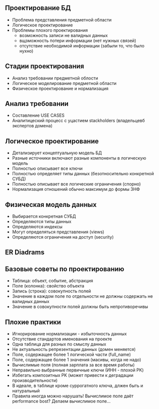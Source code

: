 ## Проектирование БД

- Проблема представления предметной области
- Логическое проектирование
- Проблемы плохого проектирования
    - возможность записи не валидных данных 
    - вщзможность потери информации (нет нужных связей)
    - отсутствие необходимой информации (забыли то, что было нухно)

## Стадии проектирования 

- Анализ требовании предметной облости
- Логическое моделирование предметной области
- Физическое проектирование и нормализация

## Анализ требовании

- Составление USE CASES
- Аналитицеский процесс с уцастием stackholders (владельцевб экспертов домена)

## Логическое проектирование

- Детализирует концептуальную модель БД
- Разные источники включают разные компоненты в логическую модель
- Полностью описывает все ключи
- Полностью определяет типы данных (безотносительно конкретной СУБД)
- Полностью описывает все логические ограничения (спорно)
- Нормализация отношений обычно максимум до формы 3НФ

## Физическая модель данных

- Выбирается конкретная СУБД
- Определяются типы данных
- Определяются индексы
- Могут определяться представления (views)
- Определяются ограничения на доступ (security)

## ER Diadrams

## Базовые советы по проектированию

- Таблица: объект, событие, абстракция
- Поле (колонка): свойство объекта
- Запись (строка): совокупность полей
- Значение в каждом поле по отдельности не должны содержать не валидных данных
- Значение в совокупности полей должны быть непротиворечивы

## Плохие практики

- Игнорирование нормализации - избыточность данных
- Отсутствие стандартов именования на проекте
- Одна таблица для разных по смыслу данных
- Не актуальность репрезентации данных (домен меняется)
- Поле, содержащее более 1 логической части (full_name)
- Поле, содержащее более 1 значения (масивы, когда не надо)
- Вычислимые поля (полная зарплата за все время работы)
- Неправильно выбранные первичные ключи (ИНН - плохой PK)
- Избегать композитных PK (может привести к деградации производительности)
- В идеале, в таблице кроме суррогатного ключа, длжен быть и натуральный
- Правила иногда можно нарушать! Вычислимое поле даёт performance bost? Делаем вычислимое поле...
